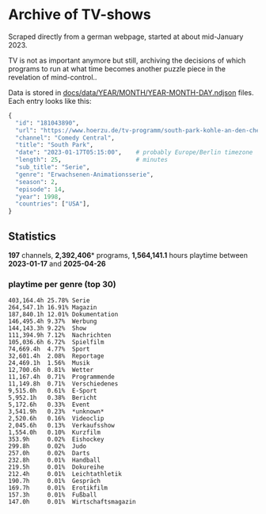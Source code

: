 # Archive of TV-shows

Scraped directly from a german webpage, started at about mid-January 2023.

TV is not as important anymore but still, archiving the decisions of which programs to run at what time
becomes another puzzle piece in the revelation of mind-control.. 

Data is stored in [docs/data/YEAR/MONTH/YEAR-MONTH-DAY.ndjson](docs/data/) files. 
Each entry looks like this:

```python
{
  "id": "181043890", 
  "url": "https://www.hoerzu.de/tv-programm/south-park-kohle-an-den-chefkoch/bid_181043890/", 
  "channel": "Comedy Central", 
  "title": "South Park", 
  "date": "2023-01-17T05:15:00",    # probably Europe/Berlin timezone 
  "length": 25,                     # minutes 
  "sub_title": "Serie", 
  "genre": "Erwachsenen-Animationsserie", 
  "season": 2, 
  "episode": 14, 
  "year": 1998, 
  "countries": ["USA"],
}
```

## Statistics

**197** channels, **2,392,406*** programs, **1,564,141.1** hours playtime between **2023-01-17** and **2025-04-26**


### playtime per genre (top 30)

    403,164.4h 25.78% Serie
    264,547.1h 16.91% Magazin
    187,840.1h 12.01% Dokumentation
    146,495.4h 9.37%  Werbung
    144,143.3h 9.22%  Show
    111,394.9h 7.12%  Nachrichten
    105,036.6h 6.72%  Spielfilm
    74,669.4h  4.77%  Sport
    32,601.4h  2.08%  Reportage
    24,469.1h  1.56%  Musik
    12,700.6h  0.81%  Wetter
    11,167.4h  0.71%  Programmende
    11,149.8h  0.71%  Verschiedenes
    9,515.0h   0.61%  E-Sport
    5,952.1h   0.38%  Bericht
    5,172.6h   0.33%  Event
    3,541.9h   0.23%  *unknown*
    2,520.6h   0.16%  Videoclip
    2,045.6h   0.13%  Verkaufsshow
    1,554.0h   0.10%  Kurzfilm
    353.9h     0.02%  Eishockey
    299.8h     0.02%  Judo
    257.0h     0.02%  Darts
    232.8h     0.01%  Handball
    219.5h     0.01%  Dokureihe
    212.4h     0.01%  Leichtathletik
    190.7h     0.01%  Gespräch
    169.7h     0.01%  Erotikfilm
    157.3h     0.01%  Fußball
    147.0h     0.01%  Wirtschaftsmagazin
